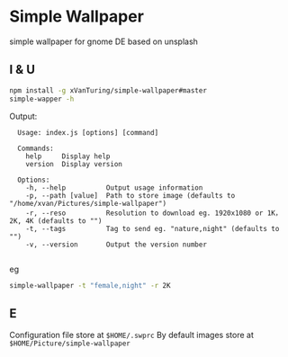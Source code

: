 # Simple Wallpaper

simple wallpaper for gnome DE based on unsplash

## I & U

``` bash
npm install -g xVanTuring/simple-wallpaper#master
simple-wapper -h
```
Output:
```
  Usage: index.js [options] [command]
  
  Commands:
    help     Display help
    version  Display version
  
  Options:
    -h, --help          Output usage information
    -p, --path [value]  Path to store image (defaults to "/home/xvan/Pictures/simple-wallpaper")
    -r, --reso          Resolution to download eg. 1920x1080 or 1K，2K, 4K (defaults to "")
    -t, --tags          Tag to send eg. "nature,night" (defaults to "")
    -v, --version       Output the version number
  
```
eg
``` bash
simple-wallpaper -t "female,night" -r 2K
```
## E
Configuration file store at `$HOME/.swprc`
By default images store at `$HOME/Picture/simple-wallpaper`